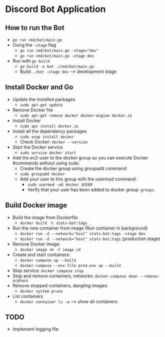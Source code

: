 # Discord Bot Application

## How to run the Bot
- `go run cmd/bot/main.go`
- Using the `-stage` flag
  - `go run cmd/bot/main.go -stage="dev"`
  - `go run cmd/bot/main.go -stage dev`
- Run with `go build`
  - `go build -o bot ./cmd/bot/main.go`
  - Build: `./bot -stage dev` --> development stage
## Install Docker and Go
- Update the installed packages
  - `sudo apt-get update`
- Remove Docker file
  - `sudo apt-get remove docker docker-engine docker.io`
- Install Docker
  - `sudo apt install docker.io`
- Install all the dependency packages
  - `sudo snap install docker`
  - Check Docker: `docker --version`
- Start the Docker service
  - `sudo service docker start`
- Add the ec2-user to the docker group so you can execute Docker #commands without using sudo.
  -  Create the docker group using groupadd command:
    - `sudo groupadd docker`
  - Add your user to this group with the usermod command:
    - `sudo usermod -aG docker $USER`
    - Verify that your user has been added to docker group: `groups`

## Build Docker image
- Build the image from Dockerfile
  - `docker build -t stats-bot:tags .`
- Run the new container from image (Run container in background)
  - `docker run -d --network="host" stats-bot:tags -stage dev`
  - `docker run -d --network="host" stats-bot:tags` (production stage)
- Remove Docker image:
  - `docker image rm -f image_id`
- Create and start containers:
  - `docker compose up --build`
  - `docker-compose --env-file prod.env up --build`
- Stop service: `docker compose stop`
- Stop and remove containers, networks: `docker-compose down --remove-orphans`
- Remove stopped containers, dangling images:
  - `docker system prune`
- List containers
  - `docker container ls -a` --> show all containers
## TODO
- Implement logging file
